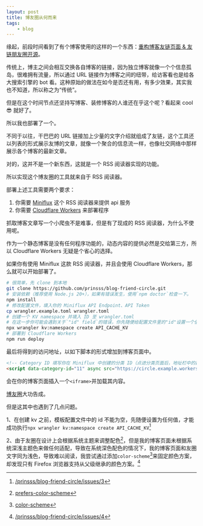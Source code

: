 ```yaml
---
layout: post
title: 博友圈从何而来
tags:
	- blog
---
```


缘起，前段时间看到了有个博客使用的这样的一个东西：[重构博客友链页面 & 友链朋友圈开源](https://prin.pw/building-blog-friend-circle/)。

传统上，博主之间会相互交换各自博客的链接，因为独立博客就像一个个信息孤岛，很难拥有流量，所以通过 URL 链接作为博客之间的纽带，给访客看也是给各大搜索引擎的 bot 看。这种原始的做法在如今是否还有用，有多少效果，其实我也不知道，所以称之为“传统”。

但是在这个时间节点还坚持写博客、装修博客的人谁还在乎这个呢？看起来 cool 😎 就好了。

所以我也部署了一个。

不同于以往，干巴巴的 URL 链接加上少量的文字介绍就组成了友链，这个工具还以列表的形式展示友博的文章，就像一个聚合的信息流一样，也像社交网络中那样展示各个博客的最新文章。

对的，这并不是一个新东西，这就是一个 RSS 阅读器实现的功能。

所以实现这个博友圈的工具就来自于 RSS 阅读器。

部署上述工具需要两个要求：

1. 你需要 [Miniflux](https://miniflux.app/) 这个 RSS 阅读器来提供 api 服务
2. 你需要 [Cloudflare Workers](https://www.cloudflare.com/) 来部署程序

抓取博客文章写一个小爬虫不是难事，但是有了现成的 RSS 阅读器，为什么不使用呢。

作为一个静态博客是没有任何程序功能的，动态内容的提供必然是交给第三方，所以 Cloudflare Workers 无疑是个省心的选择。

如果你有使用 Miniflux 这款 RSS 阅读器，并且会使用 Cloudflare Workers，那么就可以开始部署了。

```bash
# 很简单，先 clone 到本地
git clone https://github.com/prinsss/blog-friend-circle.git
# 安装依赖（推荐使用 Node.js 20+），如果有错误发生，使用`npm doctor`检查一下。
npm install
# 修改配置文件，填入你的 Miniflux API Endpoint、API Token
cp wrangler.example.toml wrangler.toml
# 创建一个 KV namespace 并填入 ID 至 wrangler.toml
# 在这一步你可能会遇到关于`"id" field`的错误，你先随便给配置文件里的"id"设置一个值，等生成了正确的值再将其填入
npx wrangler kv:namespace create API_CACHE_KV
# 部署到 Cloudflare Workers
npm run deploy
```

最后将得到的访问地址，以如下脚本的形式增加到博客页面中。

```html
<!-- Category ID 填写你在 Miniflux 中创建的分类 ID（点进分类页面后，地址栏中的数字即为 ID） -->
<script data-category-id="11" async src="https://circle.example.workers.dev/app.js"></script>
```

会在你的博客页面插入一个`<iframe>`并加载其内容。

[博友圈](https://blog.xavierskip.com/blog-friend-circle/)大功告成。

但是这其中也遇到了几点问题。

1、在创建 kv 之前，模板配置文件中的 id 不能为空，先随便设置为任何值，才能成功执行`npx wrangler kv:namespace create API_CACHE_KV`[^1]

2、由于友圈在设计上会根据系统主题来调整配色[^3]，但是我的博客页面未根据系统深浅主题色来做任何适配，导致在系统深色配色的情况下，我的博客页面和友圈文字同为浅色，导致难以阅读，我尝试通过添加`color-scheme`[^4]来固定颜色方案，却发现只有 Firefox 浏览器支持从父级继承的颜色方案。[^2]


[^1]: [/prinsss/blog-friend-circle/issues/3](https://github.com/prinsss/blog-friend-circle/issues/3)
[^2]: [/prinsss/blog-friend-circle/issues/4](https://github.com/prinsss/blog-friend-circle/issues/4)
[^3]: [prefers-color-scheme](https://developer.mozilla.org/zh-CN/docs/Web/CSS/@media/prefers-color-scheme)
[^4]: [color-scheme](https://developer.mozilla.org/zh-CN/docs/Web/CSS/color-scheme)